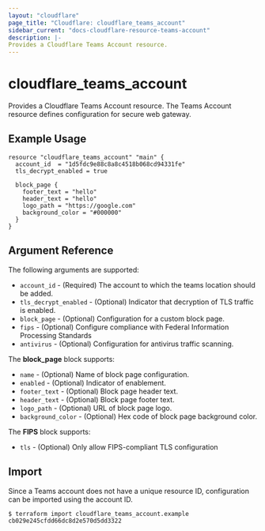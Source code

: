 ```yaml
---
layout: "cloudflare"
page_title: "Cloudflare: cloudflare_teams_account"
sidebar_current: "docs-cloudflare-resource-teams-account"
description: |-
Provides a Cloudflare Teams Account resource.
---
```


# cloudflare_teams_account

Provides a Cloudflare Teams Account resource. The Teams Account resource defines configuration for secure web gateway.

## Example Usage

```hcl
resource "cloudflare_teams_account" "main" {
  account_id  = "1d5fdc9e88c8a8c4518b068cd94331fe"
  tls_decrypt_enabled = true

  block_page {
    footer_text = "hello"
    header_text = "hello"
    logo_path = "https://google.com"
    background_color = "#000000"
  }
}
```

## Argument Reference

The following arguments are supported:

* `account_id` - (Required) The account to which the teams location should be added.
* `tls_decrypt_enabled` - (Optional) Indicator that decryption of TLS traffic is enabled.
* `block_page` - (Optional) Configuration for a custom block page.
* `fips` - (Optional) Configure compliance with Federal Information Processing Standards
* `antivirus` - (Optional) Configuration for antivirus traffic scanning.

The **block_page** block supports:
* `name` - (Optional) Name of block page configuration.
* `enabled` - (Optional) Indicator of enablement.
* `footer_text` - (Optional) Block page header text.
* `header_text` - (Optional) Block page footer text.
* `logo_path` - (Optional) URL of block page logo.
* `background_color` - (Optional) Hex code of block page background color.

The **FIPS** block supports:
* `tls` - (Optional) Only allow FIPS-compliant TLS configuration

## Import

Since a Teams account does not have a unique resource ID, configuration can be
imported using the account ID.

```
$ terraform import cloudflare_teams_account.example cb029e245cfdd66dc8d2e570d5dd3322
```
